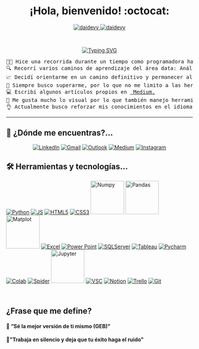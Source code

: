 <h1 align="center">
¡Hola, bienvenido! :octocat:
</h1>

<p align="center">
	<a href="https://github.com/daidevv">
		<img src="https://komarev.com/ghpvc/?username=daidevv&label=Profile%20views&color=0e75b6&style=flat" alt="daidevv" />
	</a>
	<a href="https://github.com/daidevv">
		<img src="https://img.shields.io/github/followers/daidevv?label=Followers" alt="daidevv" />
	</a>
</p>
<br/>
<p align="center">
	<a href="https://github.com/daidevv">
     <img src="https://readme-typing-svg.herokuapp.com?font=Fira+Code&weight=500&pause=1000&color=6442B8&center=true&random=false&width=435&lines=Data+Analyst;SQL;Power+BI+;Python;Excel" alt="Typing SVG" /> 
  </a>
</p>


<pre>
👩‍💻 Hice una recorrida durante un tiempo como programadora hasta que descubrí la puerta que me orientó hacia las bases de datos.
🔍 Recorrí varios caminos de aprendizaje del área data: Análisis de Datos, Ciencia de Datos, Machine Learning y Business Intelligence. 
📈 Decidí orientarme en un camino definitivo y permanecer allí ¿Mi rol? Analista de Datos haciendo uso de SQL, Excel, Power BI, Python para mi uso día a día. 
🦖 Siempre busco superarme, por lo que no me limito a las herramientas de trabajo mencionadas anteriormente, de hecho he utilizado, a modo de ejemplo: R, Tableau, Google Sheets, Looker Studio.
💻 Escribí algunos artículos propios en <a href="https://medium.com/@daianaelisabetparedes" target="_blank"> Medium.</a>
📔 Me gusta mucho lo visual por lo que también manejo herramientas de Diseño Gráfico. 
👌 Actualmente busco reforzar mis conocimientos en el idioma Inglés. 
</pre>
<hr>

## 💜 ¿Dónde me encuentras?...
<p align="center">
	<a href="https://www.linkedin.com/in/daiana-e-paredes/"><img src="https://img.shields.io/badge/LinkedIn-0077B5?style=for-the-badge&logo=linkedin&logoColor=white" alt="LinkedIn"/></a>
  <a href="mailto:daianalisabetparedes@gmail.com"><img img src="https://img.shields.io/badge/Gmail-D14836?style=for-the-badge&logo=gmail&logoColor=white" alt="Gmail"/></a>
	<a href="mailto:daianaelisabetparedes@hotmail.com"><img src="https://img.shields.io/badge/Microsoft_Outlook-0078D4?style=for-the-badge&logo=microsoft-outlook&logoColor=white" alt="Outlook"/></a>
 	<a href="https://medium.com/@daianaelisabetparedes"><img src="https://img.shields.io/badge/Medium-12100E?style=for-the-badge&logo=medium&logoColor=white" alt="Medium"/></a>
  <a href="https://www.instagram.com/daia.dev/"><img src="https://img.shields.io/badge/Instagram-E4405F?style=for-the-badge&logo=instagram&logoColor=white" alt="Instagram"/></a>
  
	
</p>

## 🛠️ Herramientas y tecnologías...

<p>
  <a href="https://github.com/daidevv"><img alt="Python" src="https://img.shields.io/badge/Python-14354C?style=for-the-badge&logo=python&logoColor=white"></a>
  <a href="https://github.com/daidevv"><img alt="JS" src="https://img.shields.io/badge/JavaScript-323330?style=for-the-badge&logo=javascript&logoColor=F7DF1E"></a>
  <a href="https://github.com/daidevv"><img alt="HTML5" src="https://img.shields.io/badge/HTML5-E34F26?style=for-the-badge&logo=html5&logoColor=white"></a>
  <a href="https://github.com/daidevv"><img alt="CSS3" src="https://img.shields.io/badge/CSS3-1572B6?style=for-the-badge&logo=css3&logoColor=white"></a>
  <a href="https://github.com/daidevv"><img width="90" alt="Numpy" src="https://img.shields.io/badge/Numpy%20-%23013243.svg?logo=numpy&logoColor=white"></a>
  <a href="https://github.com/daidevv"><img width="90" alt="Pandas" src="https://img.shields.io/badge/Pandas%20-ff6961.svg?logo=pandas&logoColor=white"></a>
  <a href="https://github.com/daidevv"><img width="90" alt="Matplot" src="https://img.shields.io/badge/Matplotlib%20-8f7193.svg?logo=matplotlib&logoColor=white"></a>
  <a href="https://github.com/daidevv"><img alt="Excel" src="https://img.shields.io/badge/Microsoft_Excel-217346?style=for-the-badge&logo=microsoft-excel&logoColor=white"></a>
  <a href="https://github.com/daidevv"><img alt="Power Point" src="https://img.shields.io/badge/Microsoft_PowerPoint-B7472A?style=for-the-badge&logo=microsoft-powerpoint&logoColor=white)"></a>
  <a href="https://github.com/daidevv"><img alt="SQLServer" src="https://img.shields.io/badge/Microsoft_SQL_Server-CC2927?style=for-the-badge&logo=microsoft-sql-server&logoColor=white"></a>
  <a href="https://github.com/daidevv"><img alt="Tableau" src="https://img.shields.io/badge/Tableau-E97627?style=for-the-badge&logo=Tableau&logoColor=white"></a>
  <a href="https://github.com/daidevv"><img alt="Pycharm" src ="https://img.shields.io/badge/PyCharm-000000.svg?&style=for-the-badge&logo=PyCharm&logoColor=white"></a>
  <a href="https://github.com/daidevv"><img alt="Colab" src="https://img.shields.io/badge/Colab-F9AB00?style=for-the-badge&logo=googlecolab&color=525252"></a>
  <a href="https://github.com/daidevv"><img   alt="Spider" src="https://img.shields.io/badge/Spyder%20Ide-FF0000?style=for-the-badge&logo=spyder%20ide&logoColor=white"></a>
  <a href="https://github.com/daidevv"><img width="90" alt="Jupyter" src="https://img.shields.io/badge/Jupyter%20-%23F37626.svg?logo=Jupyter&logoColor=white"></a>
  <a href="https://github.com/daidevv"><img alt="VSC" src="https://img.shields.io/badge/Visual_Studio_Code-0078D4?style=for-the-badge&logo=visual%20studio%20code&logoColor=white"></a>
  <a href="https://github.com/daidevv"><img alt="Notion" src="https://img.shields.io/badge/Notion-000000?style=for-the-badge&logo=notion&logoColor=white"></a>
  <a href="https://github.com/daidevv"><img alt="Trello" src="https://img.shields.io/badge/Trello-0052CC?style=for-the-badge&logo=trello&logoColor=white"></a>
  <a href="https://github.com/daidevv"><img alt="Git" src="https://img.shields.io/badge/GIT-E44C30?style=for-the-badge&logo=git&logoColor=white"></a>

</p>
</br>


## ¿Frase que me define?

#### 💠 “Sé la mejor versión de ti mismo (GEB)"
#### 💠"Trabaja en silencio y deja que tu éxito haga el ruido"


  </td>
  </tr>
</table>

